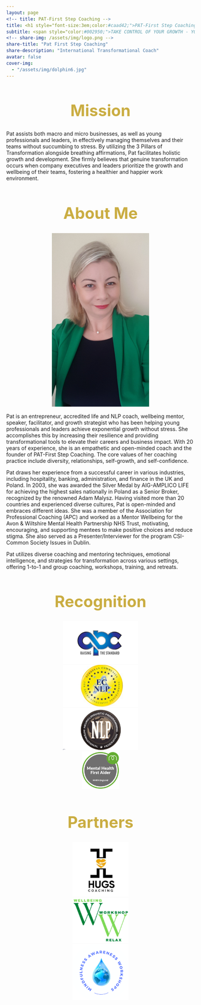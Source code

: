 ```yaml
---
layout: page
<!-- title: PAT-First Step Coaching -->
title: <h1 style="font-size:3em;color:#caad42;">PAT-First Step Coaching</h1>
subtitle: <span style="color:#002950;">TAKE CONTROL OF YOUR GROWTH - YOUR STEP, OUR SUCCESS!</span>
<!-- share-img: /assets/img/logo.png -->
share-title: "Pat First Step Coaching"
share-description: "International Transformational Coach"
avatar: false
cover-img:
  - "/assets/img/dolphin6.jpg"
---
```


<div align="center">
<h1 style="font-size:3em;color:#caad42;">Mission</h1>
</div>

Pat assists both macro and micro businesses, as well as young professionals and leaders, in effectively managing themselves and their teams without succumbing to stress. By utilizing the 3 Pillars of Transformation alongside breathing affirmations, Pat facilitates holistic growth and development. She firmly believes that genuine transformation occurs when company executives and leaders prioritize the growth and wellbeing of their teams, fostering a healthier and happier work environment.


<div align="center">
<h1 style="font-size:3em;color:#caad42;">About Me</h1>
</div>

<p align="center">
  <img width="260" src="/assets/img/Pat2.jpg">
</p>

Pat is an entrepreneur, accredited life and NLP coach, wellbeing mentor, speaker, facilitator, and growth strategist who has been helping young professionals and leaders achieve exponential growth without stress. She accomplishes this by increasing their resilience and providing transformational tools to elevate their careers and business impact. With 20 years of experience, she is an empathetic and open-minded coach and the founder of PAT-First Step Coaching. The core values of her coaching practice include diversity, relationships, self-growth, and self-confidence.

Pat draws her experience from a successful career in various industries, including hospitality, banking, administration, and finance in the UK and Poland. In 2003, she was awarded the Silver Medal by AIG-AMPLICO LIFE for achieving the highest sales nationally in Poland as a Senior Broker, recognized by the renowned Adam Malysz. Having visited more than 20 countries and experienced diverse cultures, Pat is open-minded and embraces different ideas. She was a member of the Association for Professional Coaching (APC) and worked as a Mentor Wellbeing for the Avon & Wiltshire Mental Health Partnership NHS Trust, motivating, encouraging, and supporting mentees to make positive choices and reduce stigma. She also served as a Presenter/Interviewer for the program CSI-Common Society Issues in Dublin.

Pat utilizes diverse coaching and mentoring techniques, emotional intelligence, and strategies for transformation across various settings, offering 1-to-1 and group coaching, workshops, training, and retreats.

<div align="center">
<h1 style="font-size:3em;color:#caad42;">Recognition</h1>
</div>

<div align="center">
<div class="row">
  <div class="column">
    <img src="/assets/logo/APC.png" alt="APC" width="200">
  </div>
  <div class="column">
    <img src="/assets/logo/ECNLP.png" alt="ECNLP" width="200">
  </div>
  <div class="column">
    <img src="/assets/logo/NLP.png" alt="NLP" width="200">
  </div>
  <div class="column">
    <img src="/assets/logo/MHFA.png" alt="MHFA" width="100">
  </div>
</div>
</div>

<div align="center">
<h1 style="font-size:3em;color:#caad42;">Partners</h1>
</div>

<div align="center">
<div class="row">
  <div class="column">
    <img src="/assets/logo/Hugs.jpeg" alt="Hugs" width="150">
  </div>
  <div class="column">
    <img src="/assets/logo/WW.png" alt="WW" width="150">
  </div>
  <div class="column">
    <img src="/assets/logo/Mindfulness.png" alt="Mindfulness" width="150">
  </div>
</div>
</div>

